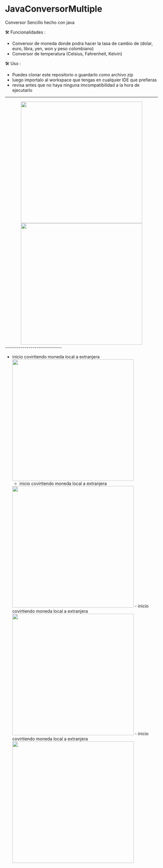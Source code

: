 # JavaConversorMultiple
Conversor Sencillo hecho con java

🛠️ Funcionalidades :
  - Conversor de moneda donde podra hacer la tasa de cambio de (dolar, euro, libra, yen, won y peso colombiano)
  - Conversor de temperatura (Celsius, Fahrenheit, Kelvin)

🛠️ Uso :
  - Puedes clonar este repositorio o guardarlo como archivo zip
  - luego importalo al workspace que tengas en cualquier IDE que prefieras
  - revisa antes que no haya ninguna imcompatibilidad a la hora de ejecutarlo
------------------------------
  <div align="center">
      <img src="https://cdn.discordapp.com/attachments/954177284598825070/1083206535292928020/image.png" width="400"/>
      <img src="https://cdn.discordapp.com/attachments/954177284598825070/1083206815841525840/image.png" width="400"/>
  </div>
-----------------------------
       
  - inicio covirtiendo moneda local a extranjera 
      <img src="https://cdn.discordapp.com/attachments/954177284598825070/1083219836441735279/image.png" width="400"/>
      - inicio covirtiendo moneda local a extranjera
      <img src="https://cdn.discordapp.com/attachments/954177284598825070/1083220039341191198/image.png" width="400"/>
      - inicio covirtiendo moneda local a extranjera
      <img src="https://cdn.discordapp.com/attachments/954177284598825070/1083220318648283187/image.png" width="400"/>
      - inicio covirtiendo moneda local a extranjera
      <img src="https://cdn.discordapp.com/attachments/954177284598825070/1083220453356752936/image.png" width="400"/>
